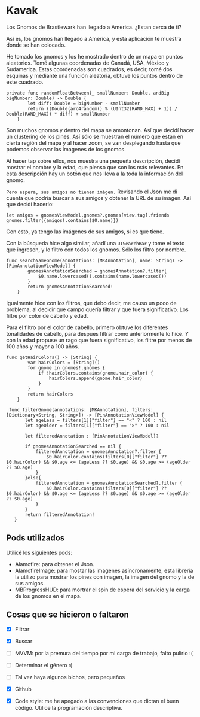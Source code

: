 # Kavak

Los Gnomos de Brastlewark han llegado a America. ¿Estan cerca de ti?

Así es, los gnomos han llegado a America, y esta aplicación te muestra donde se han colocado.

He tomado los gnomos y los he mostrado dentro de un mapa en puntos aleatorios. Tomé algunas coordenadas de Canadá, USA, México y Sudamerica.
Estas coordenadas son cuadrados, es decir, tomé dos esquinas y mediante una función aleatoria, obtuve los puntos dentro de este cuadrado.
```
private func randomFloatBetween(_ smallNumber: Double, andBig bigNumber: Double) -> Double {
        let diff: Double = bigNumber - smallNumber
        return ((Double(arc4random() % (UInt32(RAND_MAX) + 1)) / Double(RAND_MAX)) * diff) + smallNumber
    }
```
Son muchos gnomos y dentro del mapa se amontonan. Así que decidí hacer un clustering de los pines. Así sólo se muestran el número que estan en 
cierta región del mapa y al hacer zoom, se van desplegando hasta que podemos observar las imagenes de los gnomos.

Al hacer tap sobre ellos, nos muestra una pequeña descripción, decidí mostrar el nombre y la edad, que pienso que son los más relevantes. En esta 
descripción hay un botón que nos lleva a la toda la información del gnomo.

`Pero espera, sus amigos no tienen imágen.` Revisando el Json me di cuenta que podría buscar a sus amigos y obtener la URL de su imagen. Así que decidí 
hacerlo:
```
let amigos = gnomesViewModel.gnomes?.gnomes[view.tag].friends
gnomes.filter({amigos!.contains($0.name)})
```
Con esto, ya tengo las imágenes de sus amigos, si es que tiene.

Con la búsqueda hice algo similar, añadí una `UISearchBar` y tome el texto que ingresen, y lo filtro con todos los gnomos. Sólo los filtro por nombre.
```
func searchNameGnome(annotations: [MKAnnotation], name: String) -> [PinAnnotationViewModel] {
        gnomesAnnotationSearched = gnomesAnnotation?.filter{
            $0.name.lowercased().contains(name.lowercased())
        }
        return gnomesAnnotationSearched!
    }
 ```

Igualmente hice con los filtros, que debo decir, me causo un poco de problema, al decidir que campo quería filtrar y que fuera significativo. Los filtre por 
color de cabello y edad.

Para el filtro por el color de cabello, primero obtuve los diferentes tonalidades de cabello, para despues filtrar como anteriormente lo hice. Y con la edad 
propuse un rago que fuera significativo, los filtre por menos de 100 años y mayor a 100 años.
```
func getHairColors() -> [String] {
        var hairColors = [String]()
        for gnome in gnomes!.gnomes {
            if !hairColors.contains(gnome.hair_color) {
                hairColors.append(gnome.hair_color)
            }
        }
        return hairColors
    }
 ```
 ```
  func filterGnome(annotations: [MKAnnotation], filters: [Dictionary<String, String>]) -> [PinAnnotationViewModel] {
        let ageLess = filters[1]["filter"] == "<" ? 100 : nil
        let ageOlder = filters[1]["filter"] == ">" ? 100 : nil
        
        let filteredAnnotation : [PinAnnotationViewModel]?
        
        if gnomesAnnotationSearched == nil {
            filteredAnnotation = gnomesAnnotation?.filter {
                $0.hairColor.contains(filters[0]["filter"] ?? $0.hairColor) && $0.age <= (ageLess ?? $0.age) && $0.age >= (ageOlder ?? $0.age)
            }
        }else{
            filteredAnnotation = gnomesAnnotationSearched?.filter {
                $0.hairColor.contains(filters[0]["filter"] ?? $0.hairColor) && $0.age <= (ageLess ?? $0.age) && $0.age >= (ageOlder ?? $0.age)
            }
        }
        return filteredAnnotation!
    }
```

## Pods utilizados

Utilicé los siguientes pods:

- Alamofire: para obtener el Json.
- AlamofireImage: para mostar las imagenes asíncronamente, esta librería la utilizo para mostrar los pines con imagen, la imagen del gnomo y la de sus amigos.
- MBProgressHUD: para mortrar el spin de espera del servicio y la carga de los gnomos en el mapa.

## Cosas que se hicieron o faltaron

- [x] Filtrar
- [x] Buscar
- [ ] MVVM: por la premura del tiempo por mi carga de trabajo, falto pulirlo :(
- [ ] Determinar el género :(
- [ ] Tal vez haya algunos bichos, pero pequeños
- [x] Github
- [x] Code style: me he apegado a las convenciones que dictan el buen còdigo. Utilice la programación descriptiva.




  
  
    



